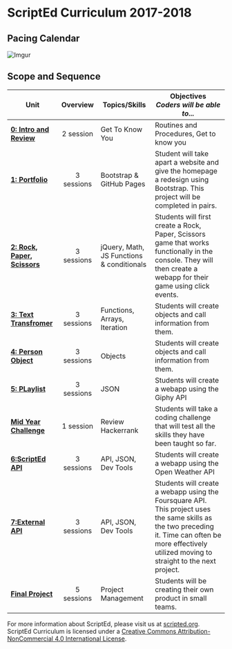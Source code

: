 # ScriptEd Curriculum 2017-2018

## Pacing Calendar
![Imgur](http://i.imgur.com/8LibL1t.png)

## Scope and Sequence

| Unit  | Overview | Topics/Skills |  Objectives <br> *Coders will be able to...* |
|-------|:-------:|------|--------------|
| [**0: Intro and Review**](units/unit0)|2 session | Get To Know You | Routines and Procedures, Get to know you |
| [**1: Portfolio**](units/unit1) | 3 sessions | Bootstrap & GitHub Pages| Student will take apart a website and give the homepage a redesign using Bootstrap. This project will be completed in pairs. |
| [**2: Rock, Paper, Scissors**](units/unit2) | 3 sessions | jQuery, Math, JS Functions & conditionals | Students will first create a Rock, Paper, Scissors game that works functionally in the console. They will then create a webapp for their game using click events.|
| [**3: Text Transfromer**](units/5-JSobjects) | 3 sessions | Functions, Arrays, Iteration| Students will create objects and call information from them. |
| [**4: Person Object**](units/5-JSobjects) | 3 sessions | Objects| Students will create objects and call information from them. |
| [**5: PLaylist**](units/6-giphyAPI) | 3 sessions |  JSON | Students will create a webapp using the Giphy API|
| [**Mid Year Challenge**](units/midYearChallenge) | 1 session | Review Hackerrank| Students will take a coding challenge that will test all the skills they have been taught so far.|
| [**6:ScriptEd  API**](units/7-openWeatherAPI) | 3 sessions | API, JSON, Dev Tools| Students will create a webapp using the Open Weather API|
| [**7:External API**](units/opt-FoursquareAPI)| 3 sessions  | API, JSON, Dev Tools| Students will create a webapp using the Foursquare API. This project uses the same skills as the two preceding it. Time can often be more effectively utilized moving to straight to the next project. |
| [**Final Project**](units/9-entrepreneur) | 5 sessions | Project Management| Students will be creating their own product in small teams. |

For more information about ScriptEd, please visit us at [scripted.org](https://www.scripted.org). 
<br>
ScriptEd Curriculum is licensed under a <a rel="license" href="http://creativecommons.org/licenses/by-nc/4.0/">Creative Commons Attribution-NonCommercial 4.0 International License</a>. 
